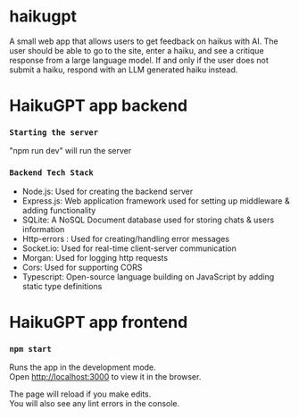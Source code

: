 # haikugpt
A small web app that allows users to get feedback on haikus with AI. The user should be able to go to the site, enter a haiku, and see a critique response from a large language model. If and only if the user does not submit a haiku, respond with an LLM generated haiku instead.


# HaikuGPT app backend

### `Starting the server`

"npm run dev" will run the server 

### `Backend Tech Stack`

* Node.js: Used for creating the backend server
* Express.js: Web application framework used for setting up middleware & adding functionality
* SQLite: A NoSQL Document database used for storing chats & users information 
* Http-errors : Used for creating/handling error messages
* Socket.io: Used for real-time client-server communication
* Morgan: Used for logging http requests
* Cors: Used for supporting CORS
* Typescript: Open-source language building on JavaScript by adding static type definitions



# HaikuGPT app frontend

### `npm start`

Runs the app in the development mode.\
Open [http://localhost:3000](http://localhost:3000) to view it in the browser.

The page will reload if you make edits.\
You will also see any lint errors in the console.
